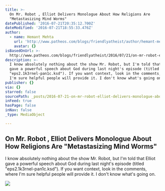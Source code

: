 ```yaml
---
title: >-
  On Mr. Robot , Elliot Delivers Monologue About How Religions Are
  "Metastasizing Mind Worms"
datePublished: '2016-07-21T20:35:12.700Z'
dateModified: '2016-07-21T18:55:33.476Z'
author:
  - name: Hemant Mehta
    url: 'http://www.patheos.com/blogs/friendlyatheist/author/hemant-mehta/'
    avatar: {}
isBasedOnUrl: >-
  http://www.patheos.com/blogs/friendlyatheist/2016/07/21/on-mr-robot-elliot-delivers-monologue-about-how-religions-are-metastasizing-mind-worms/
description: >-
  I know absolutely nothing about the show Mr. Robot, but I'm told that Elliot
  gave a powerful speech about God during last night's episode (titled
  "eps2.1k3rnel-pan1c.ksd"). If you want context, look in the comments, where
  I'm sure helpful people will provide it. I don't know what's going on.
publisher: {}
via: {}
starred: false
sourcePath: _posts/2016-07-21-on-mr-robot-elliot-delivers-monologue-about-how-religions.md
inFeed: true
hasPage: false
inNav: false
_type: MediaObject

---
```

<article style=""><h1>On Mr. Robot , Elliot Delivers Monologue About How Religions Are "Metastasizing Mind Worms"</h1><p>I know absolutely nothing about the show Mr. Robot, but I'm told that Elliot gave a powerful speech about God during last night's episode (titled "eps2.1k3rnel-pan1c.ksd"). If you want context, look in the comments, where I'm sure helpful people will provide it. I don't know what's going on.</p><img src="http://wp.production.patheos.com/blogs/friendlyatheist/files/2016/07/ElliotMrRobot.png" /></article>
